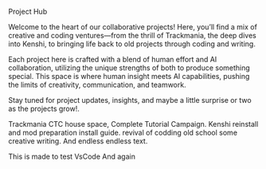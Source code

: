 Project Hub

Welcome to the heart of our collaborative projects! Here, you’ll find a mix of creative and coding ventures—from the thrill of Trackmania, the deep dives into Kenshi, to bringing life back to old projects through coding and writing.

Each project here is crafted with a blend of human effort and AI collaboration, utilizing the unique strengths of both to produce something special. This space is where human insight meets AI capabilities, pushing the limits of creativity, communication, and teamwork.

Stay tuned for project updates, insights, and maybe a little surprise or two as the projects grow!.

Trackmania CTC house space, Complete Tutorial Campaign.
Kenshi reinstall and mod preparation install guide.
revival of codding old school
some creative writing.
And endless endless text.

This is made to test VsCode
And again 